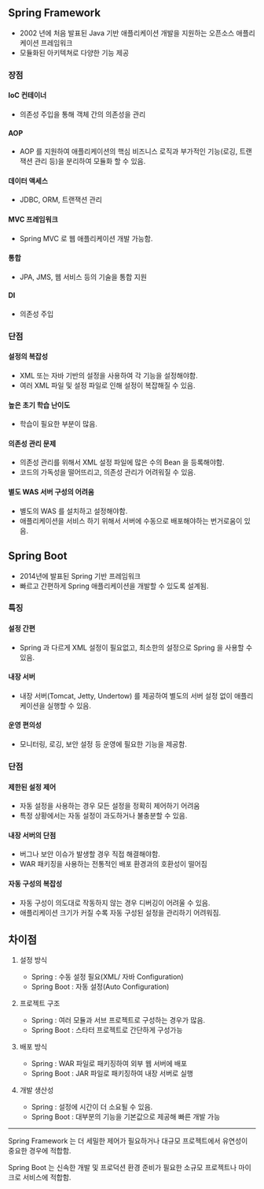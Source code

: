 
## Spring Framework

* 2002 년에 처음 발표된 Java 기반 애플리케이션 개발을 지원하는 오픈소스 애플리케이션 프레임워크
* 모듈화된 아키텍쳐로 다양한 기능 제공

### 장점
#### IoC 컨테이너
* 의존성 주입을 통해 객체 간의 의존성을 관리
#### AOP
* AOP 를 지원하여 애플리케이션의 핵심 비즈니스 로직과 부가적인 기능(로깅, 트랜잭션 관리 등)을 분리하여 모듈화 할 수 있음.
#### 데이터 액세스
* JDBC, ORM, 트랜잭션 관리
#### MVC 프레임워크
* Spring MVC 로 웹 애플리케이션 개발 가능함.
#### 통합
* JPA, JMS, 웹 서비스 등의 기술을 통합 지원
#### DI
* 의존성 주입

### 단점

#### 설정의 복잡성
* XML 또는 자바 기반의 설정을 사용하여 각 기능을 설정해야함.
* 여러 XML 파일 및 설정 파일로 인해 설정이 복잡해질 수 있음.

#### 높은 초기 학습 난이도
* 학습이 필요한 부분이 많음.

#### 의존성 관리 문제
* 의존성 관리를 위해서 XML 설정 파일에 많은 수의 Bean 을 등록해야함.
* 코드의 가독성을 떨어뜨리고, 의존성 관리가 어려워질 수 있음.

#### 별도 WAS 서버 구성의 어려움
* 별도의 WAS 를 설치하고 설정해야함. 
* 애플리케이션을 서비스 하기 위해서 서버에 수동으로 배포해야하는 번거로움이 있음.


## Spring Boot

* 2014년에 발표된 Spring 기반 프레임워크
* 빠르고 간편하게 Spring 애플리케이션을 개발할 수 있도록 설계됨.

### 특징

#### 설정 간편
* Spring 과 다르게 XML 설정이 필요없고, 최소한의 설정으로 Spring 을 사용할 수 있음.

#### 내장 서버
* 내장 서버(Tomcat, Jetty, Undertow) 를 제공하여 별도의 서버 설정 없이 애플리케이션을 실행할 수 있음.

#### 운영 편의성
* 모니터링, 로깅, 보안  설정 등 운영에 필요한 기능을 제공함.


### 단점

#### 제한된 설정 제어
* 자동 설정을 사용하는 경우 모든 설정을 정확히 제어하기 어려움
* 특정 상황에서는 자동 설정이 과도하거나 불충분할 수 있음.

#### 내장 서버의 단점
* 버그나 보안 이슈가 발생할 경우 직접 해결해야함.
* WAR 패키징을 사용하는 전통적인 배포 환경과의 호환성이 떨어짐

#### 자동 구성의 복잡성
* 자동 구성이 의도대로 작동하지 않는 경우 디버깅이 어려울 수 있음.
* 애플리케이션 크기가 커질 수록 자동 구성된 설정을 관리하기 어려워짐.




## 차이점 

1. 설정 방식
	* Spring : 수동 설정 필요(XML/ 자바 Configuration)
	* Spring Boot : 자동 설정(Auto Configuration)

2. 프로젝트 구조
	* Spring : 여러 모듈과 서브 프로젝트로 구성하는 경우가 많음.
	* Spring Boot : 스타터 프로젝트로 간단하게 구성가능

3. 배포 방식
	* Spring : WAR 파일로 패키징하여 외부 웹 서버에 배포
	* Spring Boot : JAR 파일로 패키징하여 내장 서버로 실행

4. 개발 생산성
	* Spring : 설정에 시간이 더 소요될 수 있음. 
	* Spring Boot : 대부분의 기능을 기본값으로 제공해 빠른 개발 가능


---

Spring Framework 는 더 세밀한 제어가 필요하거나 대규모 프로젝트에서 유연성이 중요한 경우에 적합함.

Spring Boot 는 신속한 개발 및 프로덕션 환경 준비가 필요한 소규모 프로젝트나 마이크로 서비스에 적합함.